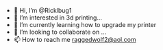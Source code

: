 - 👋 Hi, I’m @Ricklbug1
- 👀 I’m interested in 3d printing...
- 🌱 I’m currently learning how to upgrade my printer
- 💞️ I’m looking to collaborate on ...
- 📫 How to reach me raggedwolf2@aol.com

<!---
Ricklbug1/Ricklbug1 is a ✨ special ✨ repository because its `README.md` (this file) appears on your GitHub profile.
You can click the Preview link to take a look at your changes.
--->
